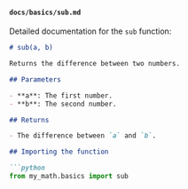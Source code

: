 
#### `docs/basics/sub.md`

Detailed documentation for the `sub` function:

```markdown
# sub(a, b)

Returns the difference between two numbers.

## Parameters

- **a**: The first number.
- **b**: The second number.

## Returns

- The difference between `a` and `b`.

## Importing the function

```python
from my_math.basics import sub
```

